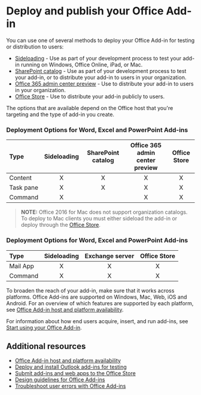 
# Deploy and publish your Office Add-in


You can use one of several methods to deploy your Office Add-in for testing or distribution to users:

- [Sideloading](../testing/create-a-network-shared-folder-catalog-for-task-pane-and-content-add-ins.md) - Use as part of your development process to test your add-in running on Windows, Office Online, iPad, or Mac.
- [SharePoint catalog](publish-task-pane-and-content-add-ins-to-an-add-in-catalog.md) - Use as part of your development process to test your add-in, or to distribute your add-in to users in your organization.
- [Office 365 admin center preview](https://support.office.com/en-ie/article/Deploy-Office-Add-Ins-in-Office-365-737e8c86-be63-44d7-bf02-492fa7cd9c3f?ui=en-US&rs=en-IE&ad=IE) - Use to distribute your add-in to users in your organization.
- [Office Store] - Use to distribute your add-in publicly to users.

The options that are available depend on the Office host that you're targeting and the type of add-in you create.

### Deployment Options for Word, Excel and PowerPoint Add-ins

| Type            | Sideloading | SharePoint catalog | Office 365 admin center preview | Office Store |
|:----------------|:-----------:|:------------------:|:-------------------------------:|:------------:|
| Content         | X           | X                  | X                               | X            |
| Task pane       | X           | X                  | X                               | X            |
| Command 		  | X           |                    | X                               | X            |

> **NOTE:** Office 2016 for Mac does not support organization catalogs. To deploy to Mac clients you must either sideload the add-in or deploy through the [Office Store].    

### Deployment Options for Word, Excel and PowerPoint Add-ins

| Type     | Sideloading | Exchange server | Office Store |
|:---------|:-----------:|:---------------:|:------------:|
| Mail App | X           | X               | X            |
| Command  | X           | X               | X            |

To broaden the reach of your add-in, make sure that it works across platforms. Office Add-ins are supported on Windows, Mac, Web, iOS and Android. For an overview of which features are supported by each platform, see [Office Add-in host and platform availability].   

For information about how end users acquire, insert, and run add-ins, see [Start using your Office Add-in](https://support.office.com/en-ie/article/Start-using-your-Office-Add-in-82e665c4-6700-4b56-a3f3-ef5441996862?ui=en-US&rs=en-IE&ad=IE).

## Additional resources

- [Office Add-in host and platform availability]
- [Deploy and install Outlook add-ins for testing](../outlook/testing-and-tips.md) 
- [Submit add-ins and web apps to the Office Store][Office Store]
- [Design guidelines for Office Add-ins](../design/add-in-design) 
- [Troubleshoot user errors with Office Add-ins](../testing/testing-and-troubleshooting.md)

[Office Store]: http://msdn.microsoft.com/library/ff075782-1303-4517-91cc-b3d730e9b9ae%28Office.15%29.aspx
[Office Add-in host and platform availability]: http://dev.office.com/add-in-availability
